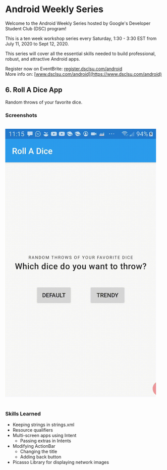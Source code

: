 # Android Weekly Series

Welcome to the Android Weekly Series hosted by Google's Developer Student Club (DSC) program!

This is a ten week workshop series every Saturday, 1:30 - 3:30 EST from July 11, 2020 to Sept 12, 2020.

This series will cover all the essential skills needed to build professional, robust, and attractive Android apps.

Register now on EventBrite: [register.dsclsu.com/android](https://register.dsclsu.com/android) <br>
More info on: [www.dsclsu.com/android](https://www.dsclsu.com/android)

## 6. Roll A Dice App

Random throws of your favorite dice.

### Screenshots
<br>
<img src="images/screenshot_1.gif" height="850">

<br>
<br>

### Skills Learned

* Keeping strings in strings.xml
* Resource qualifiers
* Multi-screen apps using Intent
  * Passing extras in Intents
* Modifying ActionBar
  * Changing the title
  * Adding back button
* Picasso Library for displaying network images
